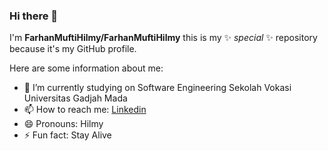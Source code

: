 ### Hi there 👋

I'm **FarhanMuftiHilmy/FarhanMuftiHilmy** this is my ✨ _special_ ✨ repository because it's my GitHub profile.

Here are some information about me:

- 🔭 I’m currently studying on Software Engineering Sekolah Vokasi Universitas Gadjah Mada
- 📫 How to reach me: [Linkedin](https://www.linkedin.com/in/farhan-mufti-hilmy-17bba1195/)
- 😄 Pronouns: Hilmy
- ⚡ Fun fact: Stay Alive
